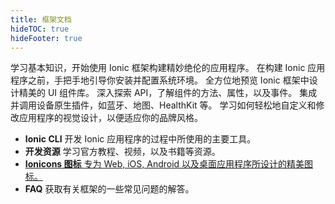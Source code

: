 ```yaml
---
title: 框架文档
hideTOC: true
hideFooter: true
---
```


<div class="cards">
  <card-link headline="Introduction"
             has-icon="true"
             url="/docs/intro">
    学习基本知识，开始使用 Ionic
    框架构建精妙绝伦的应用程序。
  </card-link>
  <card-link headline="Installation"
             has-icon="true"
             url="/docs/installation/cli">
    在构建 Ionic 
    应用程序之前，手把手地引导你安装并配置系统环境。
  </card-link>
  <card-link headline="UI Components"
             has-icon="true"
             url="/docs/components">    
    全方位地预览 Ionic 框架中设计精美的 UI 组件库。
  </card-link>
  <card-link headline="API Reference"
             has-icon="true"
             url="/docs/api/">    
    深入探索 API，了解组件的方法、属性，以及事件。
  </card-link>
  <card-link headline="Native APIs"
             has-icon="true"
             url="/docs/native/">
    集成并调用设备原生插件，如蓝牙、地图、HealthKit
    等。
  </card-link>
  <card-link headline="Theming"
             has-icon="true"
             url="/docs/theming/basics">
    学习如何轻松地自定义和修改应用程序的视觉设计，以便适应你的品牌风格。
  </card-link>
</div>

<ul class="others">
  <li class="cli">
    <stencil-route-link url="/docs/cli/overview">
      <strong>Ionic CLI</strong>
      <span>
        开发 Ionic 应用程序的过程中所使用的主要工具。
      </span>
    </stencil-route-link>
  </li>
  <li class="resources">
    <stencil-route-link url="/docs/developer-resources/books">
      <strong>开发资源</strong>
      <span>学习官方教程、视频，以及书籍等资源。</span>
    </stencil-route-link>
  </li>
  <li class="_ionicons">
    <a href="http://ionicons.com" target="_blank">
      <strong>Ionicons 图标</strong>
      <span>
        专为 Web, iOS, Android
        以及桌面应用程序所设计的精美图标。      
      </span>
    </a>
  </li>
  <li class="faq">
    <stencil-route-link url="/docs/faq/glossary">
      <strong>FAQ</strong>
      <span>
        获取有关框架的一些常见问题的解答。       
      </span>
    </stencil-route-link>
  </li>
</ul>
